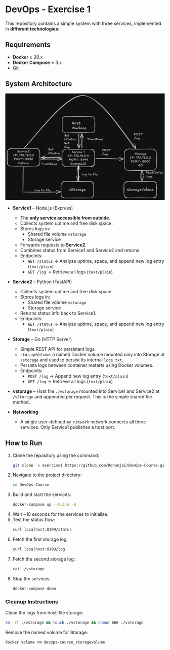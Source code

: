 # DevOps - Exercise 1

This repository contains a simple system with three services, implemented in **different technologies**:

## Requirements

- **Docker** ≥ 20.x
- **Docker Compose** ≥ 3.x
- Git

## System Architecture

![SystemArchitecture](./Architecture.png)

- **Service1** – Node.js (Express)

  - The **only service accessible from outside**.
  - Collects system uptime and free disk space.
  - Stores logs in:
    - Shared file volume `vstorage`
    - Storage service
  - Forwards requests to **Service2**.
  - Combines status from Service1 and Service2 and returns.
  - Endpoints:
    - `GET /status` → Analyze uptime, space, and append new log entry (`text/plain`)
    - `GET /log` → Retrieve all logs (`text/plain`)

- **Service2** – Python (FastAPI)

  - Collects system uptime and free disk space.
  - Stores logs in:
    - Shared file volume `vstorage`
    - Storage service
  - Returns status info back to Service1.
  - Endpoints:
    - `GET /status` → Analyze uptime, space, and append new log entry (`text/plain`)

- **Storage** – Go (HTTP Server)

  - Simple REST API for persistent logs.
  - `storageVolume`: a named Docker volume mounted only into Storage at `/storage` and used to persist its internal `logs.txt`.
  - Persists logs between container restarts using Docker volumes.
  - Endpoints:
    - `POST /log` → Append new log entry (`text/plain`)
    - `GET /log` → Retrieve all logs (`text/plain`)

- **vstorage** – Host file `./vstorage` mounted into Service1 and Service2 at `/vStorage` and appended per request. This is the simple shared file method.

- **Networking**
  - A single user-defined `my_network` network connects all three services. Only Service1 publishes a host port.

## How to Run

1. Clone the repository using the command:
   ```bash
   git clone -b exercise1 https://github.com/Rohanjai/DevOps-Course.git
   ```
2. Navigate to the project directory:
   ```bash
   cd DevOps-Course
   ```
3. Build and start the services:
   ```bash
   docker-compose up --build -d
   ```
4. Wait ~10 seconds for the services to initialize.
5. Test the status flow:
   ```bash
   curl localhost:8199/status
   ```
6. Fetch the first storage log:
   ```bash
   curl localhost:8199/log
   ```
7. Fetch the second storage log:
   ```bash
   cat ./vstorage
   ```
8. Stop the services:
   ```bash
   docker-compose down
   ```

### Cleanup Instructions

Clean the logs from host-file storage:

```bash
rm -rf ./vstorage && touch ./vstorage && chmod 666 ./vstorage
```

Remove the named volume for Storage:

```bash
docker volume rm devops-course_storageVolume
```
